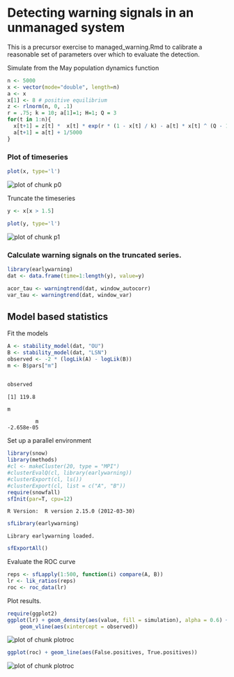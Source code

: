 




# Detecting warning signals in an unmanaged system 

This is a precursor exercise to managed_warning.Rmd to calibrate a reasonable set of parameters over which to evaluate the detection.  






Simulate from the May population dynamics function





```r
n <- 5000
x <- vector(mode="double", length=n)
a <- x
x[1] <- 8 # positive equilibrium
z <- rlnorm(n, 0, .1)
r = .75; k = 10; a[1]=1; H=1; Q = 3
for(t in 1:n){
  x[t+1] = z[t] *  x[t] * exp(r * (1 - x[t] / k) - a[t] * x[t] ^ (Q - 1) / (x[t] ^ Q + H ^ Q)) 
  a[t+1] = a[t] + 1/5000
}
```






### Plot of timeseries 



```r
plot(x, type='l')
```

![plot of chunk p0](http://farm9.staticflickr.com/8308/7852361626_39fe4343c9_o.png) 


Truncate the timeseries 



```r
y <- x[x > 1.5]
```






```r
plot(y, type='l')
```

![plot of chunk p1](http://farm8.staticflickr.com/7255/7852361828_7646663394_o.png) 


### Calculate warning signals on the truncated series. 



```r
library(earlywarning)
dat <- data.frame(time=1:length(y), value=y)
```






```r
acor_tau <- warningtrend(dat, window_autocorr)
var_tau <- warningtrend(dat, window_var)
```




## Model based statistics


Fit the models



```r
A <- stability_model(dat, "OU")
B <- stability_model(dat, "LSN")
observed <- -2 * (logLik(A) - logLik(B))
m <- B$pars["m"]


observed
```

```
[1] 119.8
```

```r
m
```

```
         m 
-2.658e-05 
```






Set up a parallel environment



```r
library(snow)
library(methods)
#cl <- makeCluster(20, type = "MPI")
#clusterEvalQ(cl, library(earlywarning))
#clusterExport(cl, ls())
#clusterExport(cl, list = c("A", "B"))
require(snowfall)
sfInit(par=T, cpu=12)
```

```
R Version:  R version 2.15.0 (2012-03-30) 

```

```r
sfLibrary(earlywarning)
```

```
Library earlywarning loaded.
```

```r
sfExportAll() 
```





Evaluate the ROC curve



```r
reps <- sfLapply(1:500, function(i) compare(A, B))
lr <- lik_ratios(reps)
roc <- roc_data(lr)
```




Plot results.



```r
require(ggplot2)
ggplot(lr) + geom_density(aes(value, fill = simulation), alpha = 0.6) + 
    geom_vline(aes(xintercept = observed))
```

![plot of chunk plotroc](http://farm8.staticflickr.com/7269/7852362064_25ca50abda_o.png) 

```r
ggplot(roc) + geom_line(aes(False.positives, True.positives))
```

![plot of chunk plotroc](http://farm9.staticflickr.com/8296/7852362266_c600dca742_o.png) 




